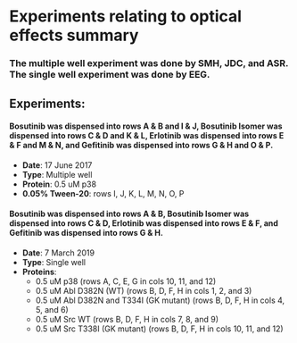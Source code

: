 # Experiments relating to optical effects summary


### The multiple well experiment was done by SMH, JDC, and ASR. The single well experiment was done by EEG. 

## Experiments:

#### Bosutinib was dispensed into rows A & B and I & J, Bosutinib Isomer was dispensed into rows C & D and K & L, Erlotinib was dispensed into rows E & F and M & N, and Gefitinib was dispensed into rows G & H and O & P. 

* **Date**: 17 June 2017
* **Type**: Multiple well
* **Protein**: 0.5 uM p38
* **0.05% Tween-20**: rows I, J, K, L, M, N, O, P

#### Bosutinib was dispensed into rows A & B, Bosutinib Isomer was dispensed into rows C & D, Erlotinib was dispensed into rows E & F, and Gefitinib was dispensed into rows G & H. 

* **Date**: 7 March 2019
* **Type**: Single well
* **Proteins**: 
  * 0.5 uM p38 (rows A, C, E, G in cols 10, 11, and 12)
  * 0.5 uM Abl D382N (WT) (rows B, D, F, H in cols 1, 2, and 3)
  * 0.5 uM Abl D382N and T334I (GK mutant) (rows B, D, F, H in cols 4, 5, and 6)
  * 0.5 uM Src WT (rows B, D, F, H in cols 7, 8, and 9)
  * 0.5 uM Src T338I (GK mutant) (rows B, D, F, H in cols 10, 11, and 12)
